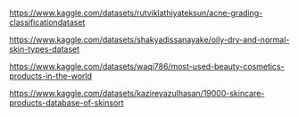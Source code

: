 https://www.kaggle.com/datasets/rutviklathiyateksun/acne-grading-classificationdataset

https://www.kaggle.com/datasets/shakyadissanayake/oily-dry-and-normal-skin-types-dataset


https://www.kaggle.com/datasets/waqi786/most-used-beauty-cosmetics-products-in-the-world


https://www.kaggle.com/datasets/kazireyazulhasan/19000-skincare-products-database-of-skinsort
